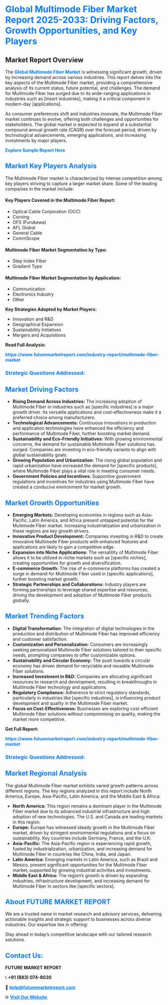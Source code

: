 <h1 style="color: #007BFF;">Global Multimode Fiber Market Report 2025-2033: Driving Factors, Growth Opportunities, and Key Players</h1>

<section id="overview">
<h2>Market Report Overview</h2>
<p>The <a href="https://www.futuremarketreport.com/industry-report/multimode-fiber-market" style="color: #007BFF; text-decoration: none;"><strong>Global Multimode Fiber Market</strong></a> is witnessing significant growth, driven by increasing demand across various industries. This report delves into the key aspects of the Multimode Fiber market, providing a comprehensive analysis of its current status, future potential, and challenges. The demand for Multimode Fiber has surged due to its wide-ranging applications in industries such as [insert industries], making it a critical component in modern-day [applications].</p>
<p>As consumer preferences shift and industries innovate, the Multimode Fiber market continues to evolve, offering both challenges and opportunities for stakeholders. The global market is expected to expand at a substantial compound annual growth rate (CAGR) over the forecast period, driven by technological advancements, emerging applications, and increasing investments by major players.</p>
</section>

<section id="overview">
<p><a href="https://www.futuremarketreport.com/request-sample/reportId=75645" style="color: #007BFF; text-decoration: none;"><strong>Explore Sample Report Here</strong></a></p>
</section>

<section id="key-players">
<h2 style="color: #007BFF;">Market Key Players Analysis</h2>
<p>The Multimode Fiber market is characterized by intense competition among key players striving to capture a larger market share. Some of the leading companies in the market include:</p>
<h4>Key Players Covered in the Multimode Fiber Report:</h4>
<ul><li>Optical Cable Corporation (OCC)</li><li>Corning</li><li>OFS (Furukawa)</li><li>AFL Global</li><li>General Cable</li><li>CommScope</li></ul>
<h4>Multimode Fiber Market Segmentation by Type:</h4>
<ul><li>Step Index Fiber</li><li>Gradient Type</li></ul>

<h4>Multimode Fiber Market Segmentation by Application:</h4>
<ul><li>Communication</li><li>Electronics Industry</li><li>Other</li></ul>
<p><strong>Key Strategies Adopted by Market Players:</strong></p>
<ul>
<li>Innovation and R&D</li>
<li>Geographical Expansion</li>
<li>Sustainability Initiatives</li>
<li>Mergers and Acquisitions</li>
</ul>
</section>

<section>
<p><strong>Read Full Analysis: </strong></p><a href="https://www.futuremarketreport.com/industry-report/multimode-fiber-market" style="color: #007BFF; text-decoration: none;"><strong>https://www.futuremarketreport.com/industry-report/multimode-fiber-market</strong></a>
<h3 style="color: #007BFF;">Strategic Questions Addressed:</h3>
</section>

<section id="driving-factors">
<h2 style="color: #007BFF;">Market Driving Factors</h2>
<ul>
<li><strong>Rising Demand Across Industries:</strong> The increasing adoption of Multimode Fiber in industries such as [specific industries] is a major growth driver. Its versatile applications and cost-effectiveness make it a preferred choice among manufacturers.</li>
<li><strong>Technological Advancements:</strong> Continuous innovations in production and application technologies have enhanced the efficiency and performance of Multimode Fiber, further boosting market demand.</li>
<li><strong>Sustainability and Eco-Friendly Initiatives:</strong> With growing environmental concerns, the demand for sustainable Multimode Fiber solutions has surged. Companies are investing in eco-friendly variants to align with global sustainability goals.</li>
<li><strong>Growing Population and Urbanization:</strong> The rising global population and rapid urbanization have increased the demand for [specific products], where Multimode Fiber plays a vital role in meeting consumer needs.</li>
<li><strong>Government Policies and Incentives:</strong> Supportive government regulations and incentives for industries using Multimode Fiber have created a conducive environment for market growth.</li>
</ul>
</section>

<section id="growth-opportunities">
<h2 style="color: #007BFF;">Market Growth Opportunities</h2>
<ul>
<li><strong>Emerging Markets:</strong> Developing economies in regions such as Asia-Pacific, Latin America, and Africa present untapped potential for the Multimode Fiber market. Increasing industrialization and urbanization in these regions are key growth drivers.</li>
<li><strong>Innovative Product Development:</strong> Companies investing in R&D to create innovative Multimode Fiber products with enhanced features and applications are likely to gain a competitive edge.</li>
<li><strong>Expansion into Niche Applications:</strong> The versatility of Multimode Fiber allows it to be utilized in niche markets such as [specific niches], creating opportunities for growth and diversification.</li>
<li><strong>E-commerce Growth:</strong> The rise of e-commerce platforms has created a surge in demand for Multimode Fiber used in [specific applications], further boosting market growth.</li>
<li><strong>Strategic Partnerships and Collaborations:</strong> Industry players are forming partnerships to leverage shared expertise and resources, driving the development and adoption of Multimode Fiber products globally.</li>
</ul>
</section>

<section id="trending-factors">
<h2 style="color: #007BFF;">Market Trending Factors</h2>
<ul>
<li><strong>Digital Transformation:</strong> The integration of digital technologies in the production and distribution of Multimode Fiber has improved efficiency and customer satisfaction.</li>
<li><strong>Customization and Personalization:</strong> Consumers are increasingly seeking personalized Multimode Fiber solutions tailored to their specific needs, prompting companies to offer customizable options.</li>
<li><strong>Sustainability and Circular Economy:</strong> The push towards a circular economy has driven demand for recyclable and reusable Multimode Fiber solutions.</li>
<li><strong>Increased Investment in R&D:</strong> Companies are allocating significant resources to research and development, resulting in breakthroughs in Multimode Fiber technology and applications.</li>
<li><strong>Regulatory Compliance:</strong> Adherence to strict regulatory standards, particularly in industries like [specific industries], is influencing product development and quality in the Multimode Fiber market.</li>
<li><strong>Focus on Cost-Effectiveness:</strong> Businesses are exploring cost-efficient Multimode Fiber solutions without compromising on quality, making the market more competitive.</li>
</ul>
</section>

<section>
<p><strong>Get Full Report: </strong></p><a href="https://www.futuremarketreport.com/industry-report/multimode-fiber-market" style="color: #007BFF; text-decoration: none;"><strong>https://www.futuremarketreport.com/industry-report/multimode-fiber-market</strong></a>
<h3 style="color: #007BFF;">Strategic Questions Addressed:</h3>
</section>


<section id="regional-analysis">
<h2 style="color: #007BFF;">Market Regional Analysis</h2>
<p>The global Multimode Fiber market exhibits varied growth patterns across different regions. The key regions analyzed in this report include North America, Europe, Asia-Pacific, Latin America, and the Middle East & Africa:</p>
<ul>
<li><strong>North America:</strong> This region remains a dominant player in the Multimode Fiber market due to its advanced industrial infrastructure and high adoption of new technologies. The U.S. and Canada are leading markets in this region.</li>
<li><strong>Europe:</strong> Europe has witnessed steady growth in the Multimode Fiber market, driven by stringent environmental regulations and a focus on sustainability. Key countries include Germany, France, and the U.K.</li>
<li><strong>Asia-Pacific:</strong> The Asia-Pacific region is experiencing rapid growth, fueled by industrialization, urbanization, and increasing demand for Multimode Fiber in countries like China, India, and Japan.</li>
<li><strong>Latin America:</strong> Emerging markets in Latin America, such as Brazil and Mexico, present significant opportunities for the Multimode Fiber market, supported by growing industrial activities and investments.</li>
<li><strong>Middle East & Africa:</strong> The region’s growth is driven by expanding industries, infrastructure development, and increasing demand for Multimode Fiber in sectors like [specific sectors].</li>
</ul>
</section>

<footer>
<h2 style="color: #007BFF;">About FUTURE MARKET REPORT</h2>
<p>We are a trusted name in market research and advisory services, delivering actionable insights and strategic support to businesses across diverse industries. Our expertise lies in offering:</p>

<p>Stay ahead in today’s competitive landscape with our tailored research solutions.</p>

<h2 style="color: #007BFF;">Contact Us:</h2>
<p><strong>FUTURE MARKET REPORT</strong></p>
<p>📞 <strong>+91 (883) 074-8030</strong></p>
<p>📧 <strong><a href="mailto:help@futuremarketreport.com" style="color: #007BFF;">help@futuremarketreport.com</a></strong></p>
<p>🌐 <strong><a href="https://www.futuremarketreport.com/" style="color: #007BFF;">Visit Our Website</a></strong></p>
</footer>